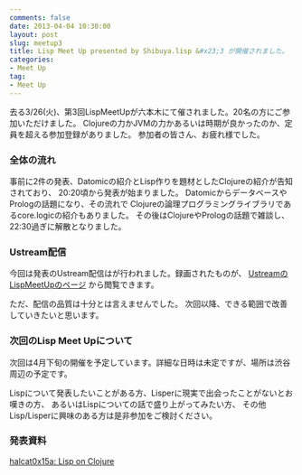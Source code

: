 ```yaml
---
comments: false
date: 2013-04-04 10:30:00
layout: post
slug: meetup3
title: Lisp Meet Up presented by Shibuya.lisp &#x23;3 が開催されました。
categories:
- Meet Up
tag:
- Meet Up
---
```


去る3/26(火)、第3回LispMeetUpが六本木にて催されました。20名の方にご参加いただけました。
Clojureの力かJVMの力かあるいは時期が良かったのか、定員を超える参加登録がありました。
参加者の皆さん、お疲れ様でした。

### 全体の流れ

事前に2件の発表、Datomicの紹介とLisp作りを題材としたClojureの紹介が告知されており、
20:20頃から発表が始まりました。
DatomicからデータベースやPrologの話題になり、その流れで
Clojureの論理プログラミングライブラリであるcore.logicの紹介もありました。
その後はClojureやPrologの話題で雑談し、22:30過ぎに解散となりました。

### Ustream配信

今回は発表のUstream配信はが行われました。録画されたものが、
[UstreamのLispMeetUpのページ](http://www.ustream.tv/channel/lispmeetup)
から閲覧できます。

ただ、配信の品質は十分とは言えませんでした。
次回以降、できる範囲で改善していきたいと思います。

### 次回のLisp Meet Upについて

次回は4月下旬の開催を予定しています。詳細な日時は未定ですが、場所は渋谷周辺の予定です。

Lispについて発表したいことがある方、Lisperに現実で出会ったことがないとお嘆きの方、
あるいはLispについての話で盛り上がってみたい方、
その他Lisp/Lisperに興味のある方は是非参加をご検討ください。

### 発表資料

[halcat0x15a: Lisp on Clojure](http://halcat0x15a.github.com/slide/evaluator/out/)
